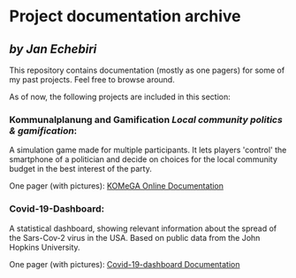 # Project documentation archive
## _by Jan Echebiri_
This repository contains documentation (mostly as one pagers) for some of my past projects.
Feel free to browse around.

As of now, the following projects are included in this section:

### Kommunalplanung and Gamification _Local community politics & gamification_:   
    
A simulation game made for multiple participants.
It lets players 'control' the smartphone of a politician and decide on choices for the local community budget in the best interest of the party.    
    
One pager (with pictures): [KOMeGA Online Documentation](https://github.com/jandestiny/projects/blob/main/Online%20local%20community%20politics.pdf)
    
    
### Covid-19-Dashboard:    
    
A statistical dashboard, showing relevant information about the spread of the Sars-Cov-2 virus in the USA.
Based on public data from the John Hopkins University.    
    
One pager (with pictures): [Covid-19-dashboard Documentation](https://github.com/jandestiny/projects/blob/main/Covid-19-dashboard.pdf)
